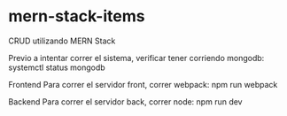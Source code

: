 # mern-stack-items
CRUD utilizando MERN Stack

Previo a intentar correr el sistema, verificar tener corriendo mongodb: systemctl status mongodb

Frontend
Para correr el servidor front, correr webpack: npm run webpack

Backend
Para correr el servidor back, correr node: npm run dev

